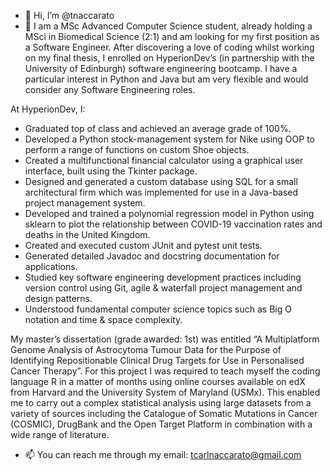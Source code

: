 - 👋 Hi, I’m @tnaccarato
- 🌱 I am a MSc Advanced Computer Science student, already holding a MSci in Biomedical Science (2:1) and am looking for my first position as a Software Engineer. After discovering a love of coding whilst working on my final thesis, I enrolled on HyperionDev’s (in partnership with the University of Edinburgh) software engineering bootcamp. I have a particular interest in Python and Java but am very flexible and would consider any Software Engineering roles. 
 
At HyperionDev, I:
  - Graduated top of class and achieved an average grade of 100%.
  - Developed a Python stock-management system for Nike using OOP to perform a range of functions on custom Shoe objects.
  - Created a multifunctional financial calculator using a graphical user interface, built using the Tkinter package.
  - Designed and generated a custom database using SQL for a small architectural firm which was implemented for use in a Java-based project management system.
  - Developed and trained a polynomial regression model in Python using sklearn to plot the relationship between COVID-19 vaccination rates and deaths in the United Kingdom.
  - Created and executed custom JUnit and pytest unit tests.
  - Generated detailed Javadoc and docstring documentation for applications.
  - Studied key software engineering development practices including version control using Git, agile & waterfall project management and design patterns.
  - Understood fundamental computer science topics such as Big O notation and time & space complexity.

My master’s dissertation (grade awarded: 1st) was entitled “A Multiplatform Genome Analysis of Astrocytoma Tumour Data for the Purpose of Identifying Repositionable Clinical Drug Targets for Use in Personalised Cancer Therapy”. For this project I was required to teach myself the coding language R in a matter of months using online courses available on edX from Harvard and the University System of Maryland (USMx). This enabled me to carry out a complex statistical analysis using large datasets from a variety of sources including the Catalogue of Somatic Mutations in Cancer (COSMIC), DrugBank and the Open Target Platform in combination with a wide range of literature.
- 📫 You can reach me through my email: tcarlnaccarato@gmail.com

<!---
tnaccarato/tnaccarato is a ✨ special ✨ repository because its `README.md` (this file) appears on your GitHub profile.
You can click the Preview link to take a look at your changes.
--->
